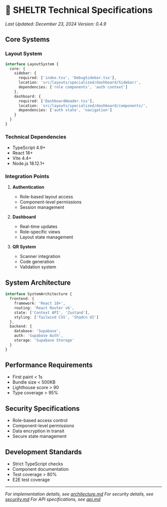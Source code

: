 # 🔧 SHELTR Technical Specifications
*Last Updated: December 23, 2024*
*Version: 0.4.9*

## Core Systems

### Layout System
```typescript
interface LayoutSystem {
  core: {
    sidebar: {
      required: ['index.tsx', 'DebugSidebar.tsx'],
      location: 'src/layouts/specialized/dashboard/Sidebar/',
      dependencies: ['role components', 'auth context']
    },
    dashboard: {
      required: ['DashboardHeader.tsx'],
      location: 'src/layouts/specialized/dashboard/components/',
      dependencies: ['auth state', 'navigation']
    }
  }
}
```

### Technical Dependencies
- TypeScript 4.9+
- React 18+
- Vite 4.4+
- Node.js 18.12.1+

### Integration Points
1. **Authentication**
   - Role-based layout access
   - Component-level permissions
   - Session management

2. **Dashboard**
   - Real-time updates
   - Role-specific views
   - Layout state management

3. **QR System**
   - Scanner integration
   - Code generation
   - Validation system

## System Architecture
```typescript
interface SystemArchitecture {
  frontend: {
    framework: 'React 18+',
    routing: 'React Router v6',
    state: ['Context API', 'Zustand'],
    styling: ['Tailwind CSS', 'Shadcn UI']
  },
  backend: {
    database: 'Supabase',
    auth: 'Supabase Auth',
    storage: 'Supabase Storage'
  }
}
```

## Performance Requirements
- First paint < 1s
- Bundle size < 500KB
- Lighthouse score > 90
- Type coverage > 95%

## Security Specifications
- Role-based access control
- Component-level permissions
- Data encryption in transit
- Secure state management

## Development Standards
- Strict TypeScript checks
- Component documentation
- Test coverage > 80%
- E2E test coverage

---
*For implementation details, see [architecture.md](./architecture.md)*
*For security details, see [security.md](./security.md)*
*For API specifications, see [api.md](./api.md)* 